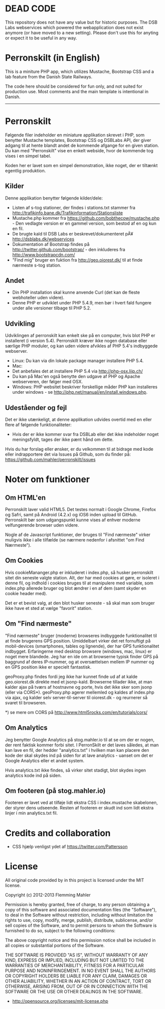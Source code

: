 DEAD CODE
=========
This repository does not have any value but for historic purposes. The DSB Labs webservices which powered the 
webapplication does not exist anymore (or have moved to a new setting). Please don't use this for anyting or
expect it to be useful in any way.

Perronskilt (in English)
========================
This is a miniture PHP app, which utilizes Mustache, Bootstrap CSS and a lab feature from the Danish State Railways.

The code here should be considered for fun only, and not suited for production use. Most comments and the main template is intentional in Danish.

***

Perronskilt
===========
Følgende filer indeholder en miniature applikation skrevet i PHP, som benytter Mustache templates,
Bootstrap CSS og DSBLabs API, der giver adgang til at hente blandt andet de kommende afgange for en
given station. Du kan med "Perronskilt" vise en enkelt webside, hvor de kommende tog vises i en simpel tabel.

Koden her er lavet som en simpel demonstration, ikke noget, der er tiltænkt egentlig produktion.

Kilder
------
Denne applikation benytter følgende kilder/dele:
* Listen af s-tog stationer, der findes i stations.txt stammer fra http://trafikinfo.bane.dk/Trafikinformation/Stationsliste
* Mustache.php kommer fra https://github.com/bobthecow/mustache.php - Den vedlagte version er en gammel version, som bestod af en og kun en fil.
* De brugte kald til DSB Labs er beskrevet/dokumenteret pÃ¥ http://dsblabs.dk/webservices
* Dokumentation af Bootstrap findes på http://twitter.github.com/bootstrap/ - den inkluderes fra http://www.bootstrapcdn.com/
* "Find mig" bruger en fuktion fra http://geo.oiorest.dk/ til at finde nærmeste s-tog station.

Andet
-----
* Din PHP installation skal kunne anvende Curl (det kan de fleste webhoteller uden videre).
* Denne PHP er udviklet under PHP 5.4.9, men bør i hvert fald fungere under alle versioner tilbage til PHP 5.2.

Udvikling
---------
Udviklingen af perronskilt kan enkelt ske på en computer, hvis blot PHP er installeret (i version 5.4). Perronskilt kræver
ikke nogen database eller særlige PHP moduler, og kan uden videre afvikles af PHP 5.4's indbyggede webserver.
* Linux: Du kan via din lokale package manager installere PHP 5.4.
* Mac:
 * Det anbefales det at installere PHP 5.4 via http://php-osx.liip.ch/
 * Du kan på Mac'en også benytte den udgave af PHP og Apache webserveren, der følger med OSX.
* Windows: PHP websitet beskriver forskellige måder PHP kan installeres under windows - se http://php.net/manual/en/install.windows.php.

Udeståender og fejl
-------------------
Det er ikke utænkeligt, at denne applikation udvides overtid med en eller flere af følgende funktionaliteter:

* Hvis der er ikke kommer svar fra DSBLab eller det ikke indeholder noget meningsfyldt, tages der ikke pænt hånd om dette.

Hvis du har forslag eller ønsker, er du velkommen til at bidrage med kode eller indrapportere det via Issues på Github, som du finder på:
https://github.com/mahler/perronskilt/issues

Noter om funktioner
===================

Om HTML'en
----------
Perronskilt laver valid HTML5. Det testes normalt i Google Chrome, Firefox og Safri, samt på Android (4.2.x) og iOS6
inden upload til GitHub. Perronskilt bør som udgangspunkt kunne vises af enhver moderne velfungerende browser uden videre.

Nogle af de Javascript funktioner, der bruges til "Find nærmeste" virker muligvis ikke i alle tilfælde (se nærmere nedenfor
i afsnittet "om Find Nærmeste").

Om Cookies
----------
Hvis cookieMananger.php er inkluderet i index.php, så husker perronskilt sitet din seneste valgte station. Alt, der har
med cookies at gøre, er isoleret i denne fil, og indhold i cookies bruges til at manipulere med variable, som index.php
allerede bruger og blot ændrer i en af dem (samt skyder en cookie header med).

Det er et bevist valg, at den blot husker seneste - så skal man som bruger ikke have et sted at vælge "favorit" station.


Om "Find nærmeste"
-------------
"Find nærmeste" bruger (moderne) browseres indbyggede funktionalitet til at finde brugerens GPS position. Umiddelbart virker
det ret fornuftigt på mobil-devices (smartphones, tables og lignende), der har GPS funktionalitet indbygget. Erfaringerne
med desktop browsere (windows, mac, linux) er noget mere blandede. Jeg har en ide om at browserne typisk finder GPS
på baggrund af deres IP-nummer, og at oversættelsen mellem IP nummer og en GPS position ikke er specielt fantastisk.

geoProxy.php findes fordi jeg ikke har kunnet finde ud af at kalde geo.oiorest.dk direkte med et jsonp-kald.
Browserne tillader ikke, at man kalder ajax på tværs af hostnavne og porte, hvis det ikke sker som jsonp (eller via CORS*).
geoProxy.php agerer mellemled og kaldes af index.php via ajax, og kalder selv server-til-server til oiorest.dk - og reurnerer
så svaret til browseren.

*) se mere om CORS på http://www.html5rocks.com/en/tutorials/cors/


Om Analytics
------------
Jeg benytter Google Analytics på stog.mahler.io til at se om der er nogen, der rent faktisk kommer forbi sitet.
I PerronSkilt er det laves således, at man kan lave en fil, der hedder "analytics.txt" i hvilken man kan placere den kode
der skal skydes ind på siden for at lave analytics - uanset om det er Google Analytics eller et andet system.

Hvis analytics.txt ikke findes, så virker sitet stadigt, blot skydes ingen analytics kode ind på siden.

Om footeren (på stog.mahler.io)
-------------------------------
Footeren er lavet ved at tilføje lidt ekstra CSS i index.mustache skabelonen, der styrer dens udseende.
Resten af footeren er skudt ind som lidt ekstra linjer i min analytics.txt fil.


Credits and collaboration
=========================
* CSS hjælp venligst ydet af https://twitter.com/Pattersson

License
=======
All original code provided by in this project is licensed under the MIT license.

Copyright (c) 2012-2013 Flemming Mahler

Permission is hereby granted, free of charge, to any person obtaining a copy of this software and associated documentation files (the "Software"),
to deal in the Software without restriction, including without limitation the rights to use, copy, modify, merge, publish, distribute, sublicense,
and/or sell copies of the Software, and to permit persons to whom the Software is furnished to do so, subject to the following conditions:

The above copyright notice and this permission notice shall be included in all copies or substantial portions of the Software.

THE SOFTWARE IS PROVIDED "AS IS", WITHOUT WARRANTY OF ANY KIND, EXPRESS OR IMPLIED, INCLUDING BUT NOT LIMITED TO THE WARRANTIES OF MERCHANTABILITY,
FITNESS FOR A PARTICULAR PURPOSE AND NONINFRINGEMENT. IN NO EVENT SHALL THE AUTHORS OR COPYRIGHT HOLDERS BE LIABLE FOR ANY CLAIM, DAMAGES OR OTHER
ALIABILITY, WHETHER IN AN ACTION OF CONTRACT, TORT OR OTHERWISE, ARISING FROM, OUT OF OR IN CONNECTION WITH THE SOFTWARE OR THE USE OR OTHER DEALINGS
IN THE SOFTWARE.

- http://opensource.org/licenses/mit-license.php
